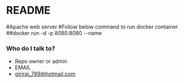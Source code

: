 # README #
#Apache web server
#Follow below command to run docker container 
##docker run -d -p 8080:8080 --name <containername> <imagename>

### Who do I talk to? ###

* Repo owner or admin
* EMAIL 
* giriraj_789@hotmail.com